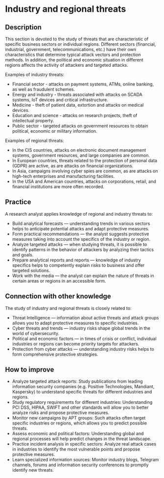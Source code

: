 # Industry and regional threats
## Description
This section is devoted to the study of threats that are characteristic of specific business sectors or individual regions. Different sectors (financial, industrial, government, telecommunications, etc.) have their own characteristics that determine typical attack vectors and protection methods. In addition, the political and economic situation in different regions affects the activity of attackers and targeted attacks.

Examples of industry threats:
- Financial sector - attacks on payment systems, ATMs, online banking, as well as fraudulent schemes.
- Energy and industry - threats associated with attacks on SCADA systems, IoT devices and critical infrastructure.
- Medicine - theft of patient data, extortion and attacks on medical devices.
- Education and science - attacks on research projects, theft of intellectual property.
- Public sector - targeted attacks on government resources to obtain political, economic or military information.

Examples of regional threats:
- In the CIS countries, attacks on electronic document management systems, government resources, and large companies are common.
- In European countries, threats related to the protection of personal data (GDPR) are active, as are attacks on financial organizations.
- In Asia, campaigns involving cyber spies are common, as are attacks on high-tech enterprises and manufacturing facilities.
- In the USA and American countries, attacks on corporations, retail, and financial institutions are more often recorded.

## Practice
A research analyst applies knowledge of regional and industry threats to:
- Build analytical forecasts — understanding trends in various sectors helps to anticipate potential attacks and adapt protective measures.
- Form practical recommendations — the analyst suggests protective measures taking into account the specifics of the industry or region.
- Analyze targeted attacks — when studying threats, it is possible to identify patterns in the behavior of attackers by analyzing their tactics and goals.
- Prepare analytical reports and reports — knowledge of industry specifics helps to competently explain risks to business and offer targeted solutions.
- Work with the media — the analyst can explain the nature of threats in certain areas or regions in an accessible form.

## Connection with other knowledge
The study of industry and regional threats is closely related to:
- Threat Intelligence — information about active threats and attack groups allows you to adapt protective measures to specific industries.
- Cyber ​​threats and trends — industry risks shape global trends in the world of cybersecurity.
- Political and economic factors — in times of crisis or conflict, individual industries or regions can become priority targets for attackers.
- Protection from cyber attacks — understanding industry risks helps to form comprehensive protective strategies.

## How to improve
- Analyze targeted attack reports: Study publications from leading information security companies (e.g. Positive Technologies, Mandiant, Kaspersky) to understand specific threats for different industries and regions.
- Study regulatory requirements for different industries: Understanding PCI DSS, HIPAA, SWIFT and other standards will allow you to better analyze risks and propose protective measures.
- Monitor new campaigns by APT groups: Such attacks often target specific industries or regions, which allows you to predict possible threats.
- Assess economic and political factors: Understanding global and regional processes will help predict changes in the threat landscape.
- Practice incident analysis in specific sectors: Analyze real attack cases in industries to identify the most vulnerable points and propose protective measures.
- Learn specialized information sources: Monitor industry blogs, Telegram channels, forums and information security conferences to promptly identify new threats.
